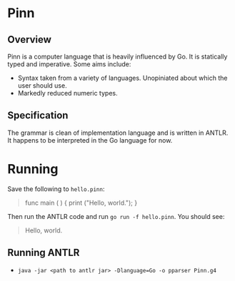 Pinn
====

## Overview

Pinn is a computer language that is heavily influenced by Go. It is statically typed and imperative. Some aims include:

* Syntax taken from a variety of languages. Unopiniated about which the user should use.
* Markedly reduced numeric types.

## Specification

The grammar is clean of implementation language and is written in ANTLR. It happens to be interpreted in the Go language for now.

Running
=======

Save the following to `hello.pinn`:

> func main ( ) {
> 	print ("Hello, world.");
> }

Then run the ANTLR code and run `go run -f hello.pinn`. You should see:

> Hello, world.

Running ANTLR
-------------

* `java -jar <path to antlr jar> -Dlanguage=Go -o pparser Pinn.g4`
